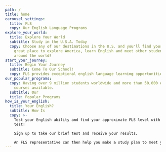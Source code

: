 ```yaml
---
path: /
title: home
carousel_settings:
  title: FLS
  copy: Our English Language Programs
explore_your_world:
  title: Explore Your World
  subtitle: Study in the U.S.A. Today
  copy: Choose any of our destinations in the U.S. and you'll find yourself in a
    great place to explore America, learn English and meet other students from
    around the world!
start_your_journey:
  title: Begin Your Journey
  subtitle: Come To Our School!
  copy: FLS provides exceptional english language learning opportunities.
our_popular_programs:
  copy: Having over 9 million students worldwide and more than 50,000 online
    courses available.
  subtitle: Our
  title: Popular Programs
how_is_your_english:
  title: Your English?
  subtitle: How Is
  copy: >-
    Test your English ability and find your approximate FLS level with our FREE
    test!

    Sign up to take our brief test and receive your results.

    An FLS representative can then help you make a study plan to meet your goals.
---
```

